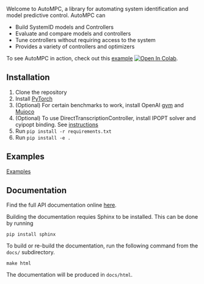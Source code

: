 Welcome to AutoMPC, a library for automating system identification and model predictive control.
AutoMPC can
 * Build SystemID models and Controllers
 * Evaluate and compare models and controllers
 * Tune controllers without requiring access to the system
 * Provides a variety of controllers and optimizers

To see AutoMPC in action, check out this [example](https://htmlpreview.github.io/?https://github.com/williamedwards/autompc/blob/main/examples/0_MainDemo.html)
[![Open In Colab](https://colab.research.google.com/assets/colab-badge.svg)](https://colab.research.google.com/drive/1O3tJDoHuLrcOUJL-9XzMfTs-GxHW-oPt?usp=sharing).

## Installation

 1. Clone the repository
 2. Install [PyTorch](https://pytorch.org/get-started/locally/)
 3. (Optional) For certain benchmarks to work, install OpenAI [gym](https://gym.openai.com/) and [Mujoco](http://www.mujoco.org/)
 4. (Optional) To use DirectTranscriptionController, install IPOPT solver and cyipopt binding. See [instructions](https://cyipopt.readthedocs.io/en/latest/install.html)
 5. Run `pip install -r requirements.txt`
 6. Run `pip install -e .`

## Examples
[Examples](examples/readme.md)

## Documentation
Find the full API documentation online [here](https://autompc.readthedocs.io).

Building the documentation requies Sphinx to be installed.  This can be done by running
```
pip install sphinx
```

To build or re-build the documentation, run the following command from the `docs/` subdirectory.
```
make html
```

The documentation will be produced in `docs/html`.
